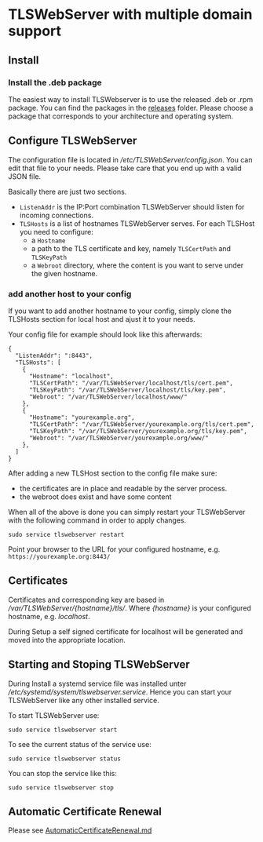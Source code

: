 # TLSWebServer with multiple domain support

## Install

### Install the .deb package

The easiest way to install TLSWebserver is to use the released .deb or .rpm package.
You can find the packages in the [releases](https://github.com/scusi/TLSWebServer/releases) folder.
Please choose a package that corresponds to your architecture and operating system.

## Configure TLSWebServer

The configuration file is located in _/etc/TLSWebServer/config.json_.
You can edit that file to your needs. 
Please take care that you end up with a valid JSON file.

Basically there are just two sections.

- `ListenAddr` is the IP:Port combination TLSWebServer should listen for incoming connections.
- `TLSHosts` is a list of hostnames TLSWebServer serves.
   For each TLSHost you need to configure:
   - a `Hostname`
   - a path to the TLS certificate and key, namely `TLSCertPath` and `TLSKeyPath`
   - a `Webroot` directory, where the content is you want to serve under the given hostname.

### add another host to your config

If you want to add another hostname to your config, simply clone the TLSHosts section 
for local host and ajust it to your needs.

Your config file for example should look like this afterwards:
```
{
  "ListenAddr": ":8443",
  "TLSHosts": [
    {
      "Hostname": "localhost",
      "TLSCertPath": "/var/TLSWebServer/localhost/tls/cert.pem",
      "TLSKeyPath": "/var/TLSWebServer/localhost/tls/key.pem",
      "Webroot": "/var/TLSWebServer/localhost/www/"
    },
    {
      "Hostname": "yourexample.org",
      "TLSCertPath": "/var/TLSWebServer/yourexample.org/tls/cert.pem",
      "TLSKeyPath": "/var/TLSWebServer/yourexample.org/tls/key.pem",
      "Webroot": "/var/TLSWebServer/yourexample.org/www/"
    },
  ]
}

```

After adding a new TLSHost section to the config file make sure: 
- the certificates are in place and readable by the server process.
- the webroot does exist and have some content

When all of the above is done you can simply restart your TLSWebServer with the following command in order to apply changes.

```
sudo service tlswebserver restart
```

Point your browser to the URL for your configured hostname, e.g. `https://yourexample.org:8443/`

## Certificates

Certificates and corresponding key are based in _/var/TLSWebServer/{hostname}/tls/_.
Where _{hostname}_ is your configured hostname, e.g. _localhost_.

During Setup a self signed certificate for localhost will be generated and moved 
into the appropriate location.

## Starting and Stoping TLSWebServer

During Install a systemd service file was installed unter _/etc/systemd/system/tlswebserver.service_.
Hence you can start your TLSWebServer like any other installed service.

To start TLSWebServer use:
```
sudo service tlswebserver start
```

To see the current status of the service use:
```
sudo service tlswebserver status
```

You can stop the service like this:

```
sudo service tlswebserver stop
```

## Automatic Certificate Renewal

Please see [AutomaticCertificateRenewal.md](AutomaticCertificateRenewal.md)
